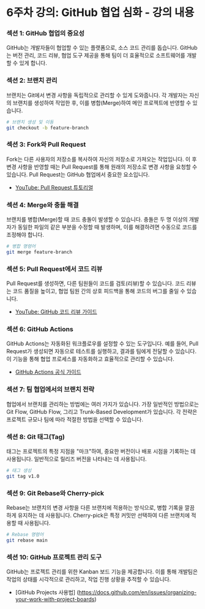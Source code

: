 # 6주차 강의: GitHub 협업 심화 - 강의 내용

### 섹션 1: GitHub 협업의 중요성
GitHub는 개발자들이 협업할 수 있는 플랫폼으로, 소스 코드 관리를 돕습니다. GitHub는 버전 관리, 코드 리뷰, 협업 도구 제공을 통해 팀이 더 효율적으로 소프트웨어를 개발할 수 있게 합니다.

### 섹션 2: 브랜치 관리
브랜치는 Git에서 변경 사항을 독립적으로 관리할 수 있게 도와줍니다. 각 개발자는 자신의 브랜치를 생성하여 작업한 후, 이를 병합(Merge)하여 메인 프로젝트에 반영할 수 있습니다.
```bash
# 브랜치 생성 및 이동
git checkout -b feature-branch
```

### 섹션 3: Fork와 Pull Request
Fork는 다른 사용자의 저장소를 복사하여 자신의 저장소로 가져오는 작업입니다. 이 후 변경 사항을 반영할 때는 Pull Request를 통해 원래의 저장소로 변경 사항을 요청할 수 있습니다. Pull Request는 GitHub 협업에서 중요한 요소입니다.

- [YouTube: Pull Request 튜토리얼](https://www.youtube.com/watch?v=rgbCcBNZcdQ)

### 섹션 4: Merge와 충돌 해결
브랜치를 병합(Merge)할 때 코드 충돌이 발생할 수 있습니다. 충돌은 두 명 이상의 개발자가 동일한 파일의 같은 부분을 수정할 때 발생하며, 이를 해결하려면 수동으로 코드를 조정해야 합니다.
```bash
# 병합 명령어
git merge feature-branch
```

### 섹션 5: Pull Request에서 코드 리뷰
Pull Request를 생성하면, 다른 팀원들이 코드를 검토(리뷰)할 수 있습니다. 코드 리뷰는 코드 품질을 높이고, 협업 팀원 간의 상호 피드백을 통해 코드의 버그를 줄일 수 있습니다.

- [YouTube: GitHub 코드 리뷰 가이드](https://www.youtube.com/watch?v=P88k-NwR1nA)

### 섹션 6: GitHub Actions
GitHub Actions는 자동화된 워크플로우를 설정할 수 있는 도구입니다. 예를 들어, Pull Request가 생성되면 자동으로 테스트를 실행하고, 결과를 팀에게 전달할 수 있습니다. 이 기능을 통해 협업 프로세스를 자동화하고 효율적으로 관리할 수 있습니다.

- [GitHub Actions 공식 가이드](https://docs.github.com/en/actions)

### 섹션 7: 팀 협업에서의 브랜치 전략
협업에서 브랜치를 관리하는 방법에는 여러 가지가 있습니다. 가장 일반적인 방법으로는 Git Flow, GitHub Flow, 그리고 Trunk-Based Development가 있습니다. 각 전략은 프로젝트 규모나 팀에 따라 적절한 방법을 선택할 수 있습니다.

### 섹션 8: Git 태그(Tag)
태그는 프로젝트의 특정 지점을 "마크"하여, 중요한 버전이나 배포 시점을 기록하는 데 사용됩니다. 일반적으로 릴리즈 버전을 나타내는 데 사용됩니다.
```bash
# 태그 생성
git tag v1.0
```

### 섹션 9: Git Rebase와 Cherry-pick
Rebase는 브랜치의 변경 사항을 다른 브랜치에 적용하는 방식으로, 병합 기록을 깔끔하게 유지하는 데 사용됩니다. Cherry-pick은 특정 커밋만 선택하여 다른 브랜치에 적용할 때 사용됩니다.
```bash
# Rebase 명령어
git rebase main
```

### 섹션 10: GitHub 프로젝트 관리 도구
GitHub는 프로젝트 관리를 위한 Kanban 보드 기능을 제공합니다. 이를 통해 개발팀은 작업의 상태를 시각적으로 관리하고, 작업 진행 상황을 추적할 수 있습니다.

* [GitHub Projects 사용법] (https://docs.github.com/en/issues/organizing-your-work-with-project-boards)

